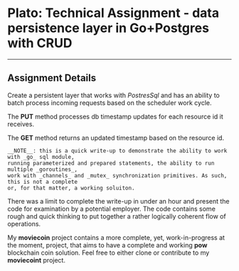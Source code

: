 # Plato: Technical Assignment - data persistence layer in Go+Postgres with CRUD
---


## Assignment Details
Create a persistent layer that works with _PostresSql_ and has an ability to batch process incoming requests
based on the scheduler work cycle.


The __PUT__ method processes db timestamp updates for each resource id it receives.


The __GET__ method returns an updated timestamp based on the resource id.

```
__NOTE__: this is a quick write-up to demonstrate the ability to work with _go_ sql module,
running parameterized and prepared statements, the ability to run multiple _goroutines_,
work with _channels_ and _mutex_ synchronization primitives. As such, this is not a complete
or, for that matter, a working soluiton.
```

There was a limit to complete the write-up in under an hour and present the code for examination
by a potential employer. The code contains some rough and quick thinking to put together a rather logically coherent
flow of operations. 


My __moviecoin__ project contains a more complete, yet, work-in-progress at the moment, project, that aims to have 
a complete and working __pow__ blockchain coin solution. Feel free to either clone or contribute to my __moviecoint__
project.




